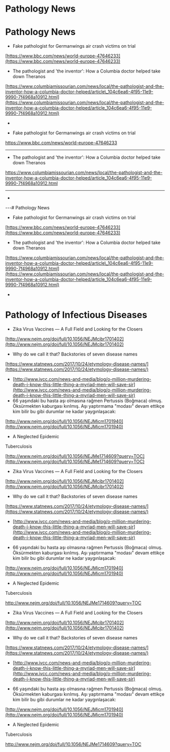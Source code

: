# Pathology News


# Pathology News

* Fake pathologist for Germanwings air crash victims on trial

[https://www.bbc.com/news/world-europe-47646233](https://www.bbc.com/news/world-europe-47646233)

* The pathologist and 'the inventor': How a Columbia doctor helped take down Theranos 

[https://www.columbiamissourian.com/news/local/the-pathologist-and-the-inventor-how-a-columbia-doctor-helped/article\_104c6ea6-4f95-11e9-9990-7f4968a10912.html](https://www.columbiamissourian.com/news/local/the-pathologist-and-the-inventor-how-a-columbia-doctor-helped/article_104c6ea6-4f95-11e9-9990-7f4968a10912.html)

* 
- Fake pathologist for Germanwings air crash victims on trial

https://www.bbc.com/news/world-europe-47646233

---

-  The pathologist and 'the inventor': How a Columbia doctor helped take down Theranos 

https://www.columbiamissourian.com/news/local/the-pathologist-and-the-inventor-how-a-columbia-doctor-helped/article_104c6ea6-4f95-11e9-9990-7f4968a10912.html


---

- 

---# Pathology News

* Fake pathologist for Germanwings air crash victims on trial

[https://www.bbc.com/news/world-europe-47646233](https://www.bbc.com/news/world-europe-47646233)

* The pathologist and 'the inventor': How a Columbia doctor helped take down Theranos 

[https://www.columbiamissourian.com/news/local/the-pathologist-and-the-inventor-how-a-columbia-doctor-helped/article\_104c6ea6-4f95-11e9-9990-7f4968a10912.html](https://www.columbiamissourian.com/news/local/the-pathologist-and-the-inventor-how-a-columbia-doctor-helped/article_104c6ea6-4f95-11e9-9990-7f4968a10912.html)

* 
# Pathology of Infectious Diseases

* Zika Virus Vaccines — A Full Field and Looking for the Closers

[http://www.nejm.org/doi/full/10.1056/NEJMcibr1701402](http://www.nejm.org/doi/full/10.1056/NEJMcibr1701402)

* Why do we call it that? Backstories of seven disease names

[https://www.statnews.com/2017/10/24/etymology-disease-names/](https://www.statnews.com/2017/10/24/etymology-disease-names/)

* [http://www.ivcc.com/news-and-media/blog/o-million-murdering-death-i-know-this-little-thing-a-myriad-men-will-save-sir](http://www.ivcc.com/news-and-media/blog/o-million-murdering-death-i-know-this-little-thing-a-myriad-men-will-save-sir)
* 66 yaşındaki bu hasta aşı olmasına rağmen Pertussis \(Boğmaca\) olmuş. Öksürmekten kaburgası kırılmış. Aşı yaptırmama "modası" devam ettikçe kim bilir bu gibi durumlar ne kadar yaygınlaşacak:

[http://www.nejm.org/doi/full/10.1056/NEJMicm1701940](http://www.nejm.org/doi/full/10.1056/NEJMicm1701940)

* A Neglected Epidemic

Tuberculosis

[http://www.nejm.org/doi/full/10.1056/NEJMe1714609?query=TOC](http://www.nejm.org/doi/full/10.1056/NEJMe1714609?query=TOC)

* Zika Virus Vaccines — A Full Field and Looking for the Closers

[http://www.nejm.org/doi/full/10.1056/NEJMcibr1701402](http://www.nejm.org/doi/full/10.1056/NEJMcibr1701402)

* Why do we call it that? Backstories of seven disease names

[https://www.statnews.com/2017/10/24/etymology-disease-names/](https://www.statnews.com/2017/10/24/etymology-disease-names/)

* [http://www.ivcc.com/news-and-media/blog/o-million-murdering-death-i-know-this-little-thing-a-myriad-men-will-save-sir](http://www.ivcc.com/news-and-media/blog/o-million-murdering-death-i-know-this-little-thing-a-myriad-men-will-save-sir)

* 66 yaşındaki bu hasta aşı olmasına rağmen Pertussis \(Boğmaca\) olmuş. Öksürmekten kaburgası kırılmış. Aşı yaptırmama "modası" devam ettikçe kim bilir bu gibi durumlar ne kadar yaygınlaşacak:

[http://www.nejm.org/doi/full/10.1056/NEJMicm1701940](http://www.nejm.org/doi/full/10.1056/NEJMicm1701940)

* A Neglected Epidemic

Tuberculosis

http://www.nejm.org/doi/full/10.1056/NEJMe1714609?query=TOC



* Zika Virus Vaccines — A Full Field and Looking for the Closers

[http://www.nejm.org/doi/full/10.1056/NEJMcibr1701402](http://www.nejm.org/doi/full/10.1056/NEJMcibr1701402)

* Why do we call it that? Backstories of seven disease names

[https://www.statnews.com/2017/10/24/etymology-disease-names/](https://www.statnews.com/2017/10/24/etymology-disease-names/)

* [http://www.ivcc.com/news-and-media/blog/o-million-murdering-death-i-know-this-little-thing-a-myriad-men-will-save-sir](http://www.ivcc.com/news-and-media/blog/o-million-murdering-death-i-know-this-little-thing-a-myriad-men-will-save-sir)

* 66 yaşındaki bu hasta aşı olmasına rağmen Pertussis \(Boğmaca\) olmuş. Öksürmekten kaburgası kırılmış. Aşı yaptırmama "modası" devam ettikçe kim bilir bu gibi durumlar ne kadar yaygınlaşacak:

[http://www.nejm.org/doi/full/10.1056/NEJMicm1701940](http://www.nejm.org/doi/full/10.1056/NEJMicm1701940)

* A Neglected Epidemic

Tuberculosis

http://www.nejm.org/doi/full/10.1056/NEJMe1714609?query=TOC

